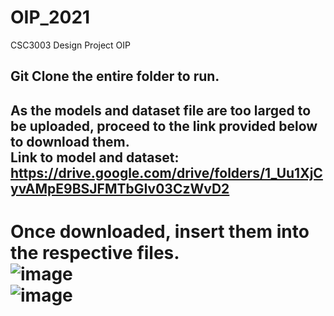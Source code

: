 # OIP_2021
CSC3003 Design Project OIP

## Git Clone the entire folder to run.

## As the models and dataset file are too larged to be uploaded, proceed to the link provided below to download them. <br/> Link to model and dataset: https://drive.google.com/drive/folders/1_Uu1XjCyvAMpE9BSJFMTbGIv03CzWvD2

# Once downloaded, insert them into the respective files. <br/> ![image](https://user-images.githubusercontent.com/60659369/131821735-80bc9d8c-a2a9-43c1-9f4b-92f7d814d058.png) <br/> ![image](https://user-images.githubusercontent.com/60659369/131821767-83007773-461e-465f-ae2c-e551cbf974a3.png)
